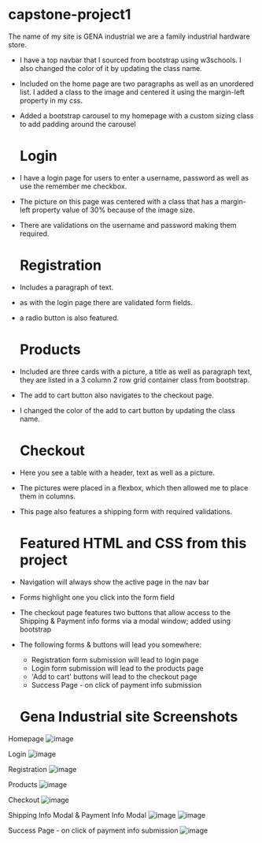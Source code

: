 # capstone-project1

The name of my site is GENA industrial we are a family industrial hardware store.

- I have a top navbar that I sourced from bootstrap using w3schools. I also changed the color of it by updating the class name.
- Included on the home page are two paragraphs as well as an unordered list. I added a class to the image and centered it using the margin-left property in my css.
- Added a bootstrap carousel to my homepage with a custom sizing class to add padding around the carousel

  # Login
- I have a login page for users to enter a username, password as well as use the remember me checkbox.
- The picture on this page was centered with a class that has a margin-left property value of 30% because of the image size.
- There are validations on the username and password making them required.
  # Registration
- Includes a paragraph of text.
- as with the login page there are validated form fields.
- a radio button is also featured.
  # Products
- Included are three cards with a picture, a title as well as paragraph text, they are listed in a 3 column 2 row grid container class from bootstrap.
- The add to cart button also navigates to the checkout page.
- I changed the color of the add to cart button by updating the class name.
  # Checkout
- Here you see a table with a header, text as well as a picture.
- The pictures were placed in a flexbox, which then allowed me to place them in columns.
- This page also features a shipping form with required validations.
  # Featured HTML and CSS from this project
- Navigation will always show the active page in the nav bar
- Forms highlight one you click into the form field
- The checkout page features two buttons that allow access to the Shipping & Payment info forms via a modal window; added using bootstrap
- The following forms & buttons will lead you somewhere:
  - Registration form submission will lead to login page
  - Login form submission will lead to the products page
  - 'Add to cart' buttons will lead to the checkout page
  - Success Page - on click of payment info submission

  # Gena Industrial site Screenshots
Homepage
![image](https://user-images.githubusercontent.com/129989372/233500558-6b5bd36b-757d-492b-b3eb-927872942004.png)

Login
![image](https://user-images.githubusercontent.com/129989372/233500543-fe5c645f-2fec-40ee-9cbf-fc34a74caaa4.png)

Registration
![image](https://user-images.githubusercontent.com/129989372/233500525-42a28b94-2950-428c-b564-aef57b17f9b7.png)

Products
![image](https://user-images.githubusercontent.com/129989372/233503722-f05501e4-ae46-4f24-94d5-ee907aa7d3b0.png)

Checkout
![image](https://user-images.githubusercontent.com/129989372/233500491-0e9ea38f-733b-414a-a90e-6ff07f83992c.png)

Shipping Info Modal & Payment Info Modal
![image](https://user-images.githubusercontent.com/129989372/233500184-7ac6783c-8877-414a-8e3e-f08974fe76ff.png)
![image](https://user-images.githubusercontent.com/129989372/233503255-f7c8f4d1-7786-4e0b-9b2a-ac9b169675f2.png)

Success Page - on click of payment info submission
![image](https://user-images.githubusercontent.com/129989372/233502341-0a297e5e-1506-4053-8e6d-32c509c83fbb.png)
